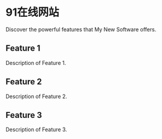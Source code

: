 # 91在线网站

Discover the powerful features that My New Software offers.

## Feature 1

Description of Feature 1.

## Feature 2

Description of Feature 2.

## Feature 3

Description of Feature 3.
